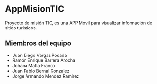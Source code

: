 # AppMisionTIC
Proyecto de misión TIC, es una APP Movil para visualizar información de sitios turisticos.
## Miembros del equipo

- Juan Diego Vargas Posada
- Ramón Enrique Barrera Arocha
- Johana Mafla Franco
- Juan Pablo Bernal Gonzalez
- Jorge Armando Mendez Ramirez
